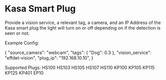 # Kasa Smart Plug

Provide a vision service, a relevant tag, a camera, and an IP Address of the Kasa smart plug the light will turn on or off depending on if the detection is seen or not.

Example Config:

{
  "source_camera": "webcam",
  "tags": {
    "Dog": 0.3
  },
  "vision_service": "effdet-vision",
  "plug_ip": "192.168.10.10",
}

Supported Plugs:
HS100
HS103
HS105
HS107
HS110
KP100
KP105
KP115
KP125
KP401
EP10